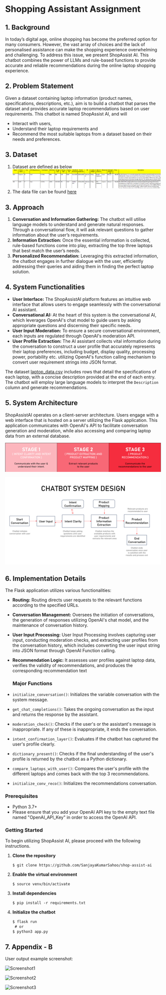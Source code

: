 # Shopping Assistant Assignment

## 1. Background

In today’s digital age, online shopping has become the preferred option for many consumers. However, the vast array of
choices and the lack of personalised assistance can make the shopping experience overwhelming and challenging. To
address this issue, we present ShopAssist AI. This chatbot combines the power of LLMs and rule-based functions to
provide accurate and reliable recommendations during the online laptop shopping experience.

## 2. Problem Statement

Given a dataset containing laptop information (product names, specifications, descriptions, etc.), aim is to build a
chatbot that
parses the dataset and provides accurate laptop recommendations based on user requirements. This chatbot is named
ShopAssist AI, and will

- Interact with users,
- Understand their laptop requirements and
- Recommend the most suitable laptops from a dataset based on their needs and preferences.

## 3. Dataset

1. Dataset are defined as below
   ![data](images/dataset.png)
2. The data file can be found [here](chatbot/laptop_data.csv)

## 3. Approach

1. **Conversation and Information Gathering:** The chatbot will utilise language models to understand and generate
   natural responses. Through a conversational flow, it will ask relevant questions to gather information about the
   user’s requirements.
2. **Information Extraction:** Once the essential information is collected, rule-based functions come into play,
   extracting the top three laptops that best match the user’s needs.
3. **Personalized Recommendation:** Leveraging this extracted information, the chatbot engages in further dialogue with
   the user, efficiently addressing their queries and aiding them in finding the perfect laptop solution.

## 4. System Functionalities

- **User Interface:** The ShopAssistAI platform features an intuitive web interface that allows users to engage
  seamlessly with the conversational AI assistant.
- **Conversational AI:** At the heart of this system is the conversational AI, which leverages OpenAI's chat model to
  guide users by asking appropriate questions and discerning their specific needs.
- **User Input Moderation:**  To ensure a secure conversational environment, each inputs are regulated through OpenAI's
  moderation API.
- **User Profile Extraction:** The AI assistant collects vital information during the conversation to
  construct a user profile that accurately represents their laptop preferences, including budget, display quality,
  processing power, portability etc. utilizing OpenAI's function calling mechanism to convert user requirement strings
  into JSON format.

The dataset  [laptop_data.csv](./chatbot/laptop_data.csv) includes rows that detail the specifications of each laptop,
with a concise
description provided at the end of each entry. The chatbot will employ large language models to interpret the
`Description` column and generate recommendations.

## 5. System Architecture

ShopAssistAI operates on a client-server architecture. Users engage with a web interface that is hosted on a server
utilizing the Flask application. This application communicates with OpenAI's API to facilitate conversation generation
and moderation, while also accessing and comparing laptop data from an external database.

![stages](./images/stages.png)

![systemdesign](./images/system_design.png)

## 6. Implementation Details

The Flask application utilizes various functionalities:

- **Routing:** Routing directs user requests to the relevant functions according to the specified URLs.
- **Conversation Management:** Oversees the initiation of conversations, the generation of
  responses utilizing OpenAI's chat model, and the maintenance of conversation history.
- **User Input Processing:** User Input Processing involves capturing user input, conducting moderation checks, and
  extracting user profiles from the conversation history, which includes converting the user input string into JSON
  format through OpenAI Function calling.
- **Recommendation Logic:** It assesses user profiles against laptop data, verifies the validity of recommendations,
  and produces the corresponding recommendation text

  ### Major Functions
- `initialize_conversation()`: Initializes the variable conversation with the system message.
- `get_chat_completions()`: Takes the ongoing conversation as the input and returns the response by the assistant.
- `moderation_check()`: Checks if the user's or the assistant's message is inappropriate. If any of these is
  inappropriate, it ends the conversation.
- `intent_confirmation_layer()`: Evaluates if the chatbot has captured the user's profile clearly.
- `dictionary_present()`: Checks if the final understanding of the user's profile is returned by the chatbot as a Python
  dictionary.
- `compare_laptops_with_user()`: Compares the user's profile with the different laptops and comes back with the top 3
  recommendations.
- `initialize_conv_reco()`: Initializes the recommendations conversation.

### Prerequisites

- Python 3.7+
- Please ensure that you add your OpenAI API key to the empty text file named "OpenAI_API_Key" in order to access the
  OpenAI API.

### Getting Started

To begin utilizing ShopAssist AI, please proceed with the following instructions.

1. **Clone the repository**
   ``` shell
   $ git clone https://github.com/SanjayaKumarSahoo/shop-assist-ai
   ```
2. **Enable the virtual environment**
    ```shell
    $ source venv/bin/activate 
    ```

3. **Install dependencies**
    ```shell   
    $ pip install -r requirements.txt
    ```

4. **Initialize the chatbot**
    ```
    $ flask run
     # or
    $ python3 app.py
    ```

## 7. Appendix - B

User output example screenshot:

![Screenshot1](images/1_ShopAssistChat.png)

![Screenshot2](images/2_ShopAssistChat.png)

![Screenshot3](images/3_ShopAssistChat.png)

